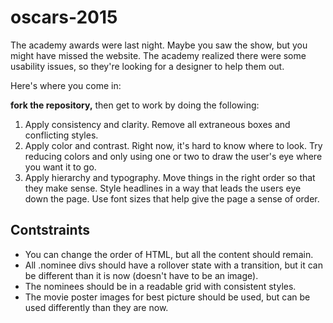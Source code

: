 # oscars-2015

The academy awards were last night. Maybe you saw the show, but you might have missed the website. The academy realized there were some usability issues, so they're looking for a designer to help them out.

Here's where you come in:

**fork the repository,** then get to work by doing the following:

1. Apply consistency and clarity. Remove all extraneous boxes and conflicting styles.
2. Apply color and contrast. Right now, it's hard to know where to look. Try reducing colors and only using one or two to draw the user's eye where you want it to go.
3. Apply hierarchy and typography. Move things in the right order so that they make sense. Style headlines in a way that leads the users eye down the page. Use font sizes that help give the page a sense of order.

## Contstraints

* You can change the order of HTML, but all the content should remain.
* All .nominee divs should have a rollover state with a transition, but it can be different than it is now (doesn't have to be an image).
* The nominees should be in a readable grid with consistent styles.
* The movie poster images for best picture should be used, but can be used differently than they are now.
